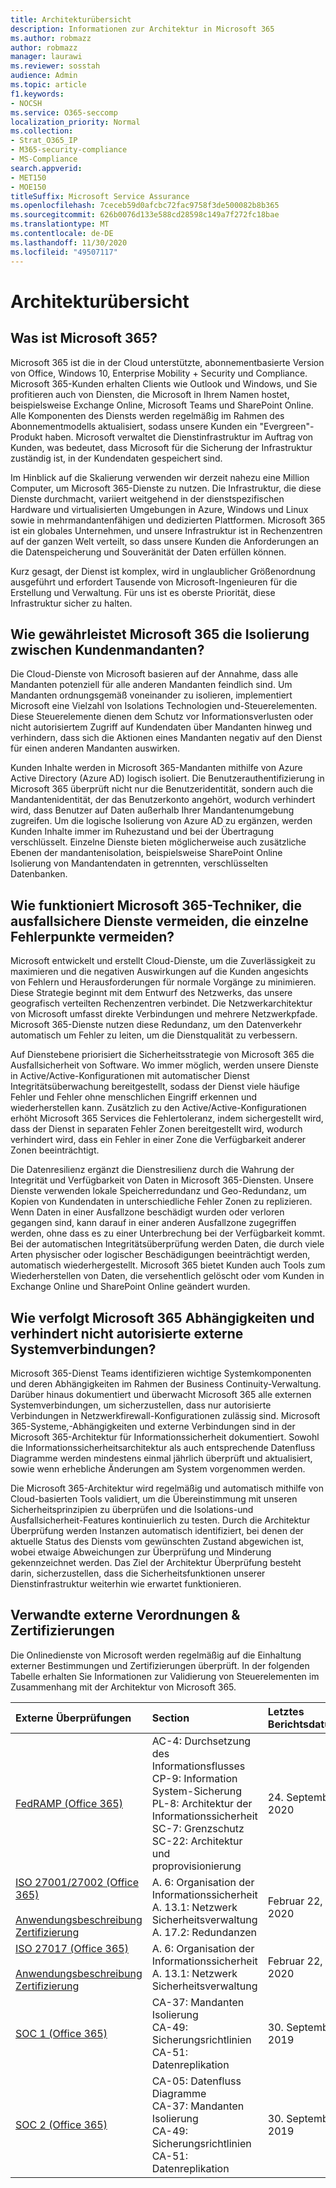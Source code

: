 ```yaml
---
title: Architekturübersicht
description: Informationen zur Architektur in Microsoft 365
ms.author: robmazz
author: robmazz
manager: laurawi
ms.reviewer: sosstah
audience: Admin
ms.topic: article
f1.keywords:
- NOCSH
ms.service: O365-seccomp
localization_priority: Normal
ms.collection:
- Strat_O365_IP
- M365-security-compliance
- MS-Compliance
search.appverid:
- MET150
- MOE150
titleSuffix: Microsoft Service Assurance
ms.openlocfilehash: 7ceceb59d0afcbc72fac9758f3de500082b8b365
ms.sourcegitcommit: 626b0076d133e588cd28598c149a7f272fc18bae
ms.translationtype: MT
ms.contentlocale: de-DE
ms.lasthandoff: 11/30/2020
ms.locfileid: "49507117"
---
```

# <a name="architecture-overview"></a>Architekturübersicht

## <a name="what-is-microsoft-365"></a>Was ist Microsoft 365?

Microsoft 365 ist die in der Cloud unterstützte, abonnementbasierte Version von Office, Windows 10, Enterprise Mobility + Security und Compliance. Microsoft 365-Kunden erhalten Clients wie Outlook und Windows, und Sie profitieren auch von Diensten, die Microsoft in Ihrem Namen hostet, beispielsweise Exchange Online, Microsoft Teams und SharePoint Online. Alle Komponenten des Diensts werden regelmäßig im Rahmen des Abonnementmodells aktualisiert, sodass unsere Kunden ein "Evergreen"-Produkt haben. Microsoft verwaltet die Dienstinfrastruktur im Auftrag von Kunden, was bedeutet, dass Microsoft für die Sicherung der Infrastruktur zuständig ist, in der Kundendaten gespeichert sind.

Im Hinblick auf die Skalierung verwenden wir derzeit nahezu eine Million Computer, um Microsoft 365-Dienste zu nutzen. Die Infrastruktur, die diese Dienste durchmacht, variiert weitgehend in der dienstspezifischen Hardware und virtualisierten Umgebungen in Azure, Windows und Linux sowie in mehrmandantenfähigen und dedizierten Plattformen. Microsoft 365 ist ein globales Unternehmen, und unsere Infrastruktur ist in Rechenzentren auf der ganzen Welt verteilt, so dass unsere Kunden die Anforderungen an die Datenspeicherung und Souveränität der Daten erfüllen können.

Kurz gesagt, der Dienst ist komplex, wird in unglaublicher Größenordnung ausgeführt und erfordert Tausende von Microsoft-Ingenieuren für die Erstellung und Verwaltung. Für uns ist es oberste Priorität, diese Infrastruktur sicher zu halten.

## <a name="how-does-microsoft-365-ensure-isolation-between-customer-tenants"></a>Wie gewährleistet Microsoft 365 die Isolierung zwischen Kundenmandanten?

Die Cloud-Dienste von Microsoft basieren auf der Annahme, dass alle Mandanten potenziell für alle anderen Mandanten feindlich sind. Um Mandanten ordnungsgemäß voneinander zu isolieren, implementiert Microsoft eine Vielzahl von Isolations Technologien und-Steuerelementen. Diese Steuerelemente dienen dem Schutz vor Informationsverlusten oder nicht autorisiertem Zugriff auf Kundendaten über Mandanten hinweg und verhindern, dass sich die Aktionen eines Mandanten negativ auf den Dienst für einen anderen Mandanten auswirken.

Kunden Inhalte werden in Microsoft 365-Mandanten mithilfe von Azure Active Directory (Azure AD) logisch isoliert. Die Benutzerauthentifizierung in Microsoft 365 überprüft nicht nur die Benutzeridentität, sondern auch die Mandantenidentität, der das Benutzerkonto angehört, wodurch verhindert wird, dass Benutzer auf Daten außerhalb Ihrer Mandantenumgebung zugreifen. Um die logische Isolierung von Azure AD zu ergänzen, werden Kunden Inhalte immer im Ruhezustand und bei der Übertragung verschlüsselt. Einzelne Dienste bieten möglicherweise auch zusätzliche Ebenen der mandantenisolation, beispielsweise SharePoint Online Isolierung von Mandantendaten in getrennten, verschlüsselten Datenbanken.

## <a name="how-does-microsoft-365-engineer-resilient-services-that-avoid-single-points-of-failure"></a>Wie funktioniert Microsoft 365-Techniker, die ausfallsichere Dienste vermeiden, die einzelne Fehlerpunkte vermeiden?

Microsoft entwickelt und erstellt Cloud-Dienste, um die Zuverlässigkeit zu maximieren und die negativen Auswirkungen auf die Kunden angesichts von Fehlern und Herausforderungen für normale Vorgänge zu minimieren. Diese Strategie beginnt mit dem Entwurf des Netzwerks, das unsere geografisch verteilten Rechenzentren verbindet. Die Netzwerkarchitektur von Microsoft umfasst direkte Verbindungen und mehrere Netzwerkpfade. Microsoft 365-Dienste nutzen diese Redundanz, um den Datenverkehr automatisch um Fehler zu leiten, um die Dienstqualität zu verbessern.

Auf Dienstebene priorisiert die Sicherheitsstrategie von Microsoft 365 die Ausfallsicherheit von Software. Wo immer möglich, werden unsere Dienste in Active/Active-Konfigurationen mit automatischer Dienst Integritätsüberwachung bereitgestellt, sodass der Dienst viele häufige Fehler und Fehler ohne menschlichen Eingriff erkennen und wiederherstellen kann. Zusätzlich zu den Active/Active-Konfigurationen erhöht Microsoft 365 Services die Fehlertoleranz, indem sichergestellt wird, dass der Dienst in separaten Fehler Zonen bereitgestellt wird, wodurch verhindert wird, dass ein Fehler in einer Zone die Verfügbarkeit anderer Zonen beeinträchtigt.

Die Datenresilienz ergänzt die Dienstresilienz durch die Wahrung der Integrität und Verfügbarkeit von Daten in Microsoft 365-Diensten. Unsere Dienste verwenden lokale Speicherredundanz und Geo-Redundanz, um Kopien von Kundendaten in unterschiedliche Fehler Zonen zu replizieren. Wenn Daten in einer Ausfallzone beschädigt wurden oder verloren gegangen sind, kann darauf in einer anderen Ausfallzone zugegriffen werden, ohne dass es zu einer Unterbrechung bei der Verfügbarkeit kommt. Bei der automatischen Integritätsüberprüfung werden Daten, die durch viele Arten physischer oder logischer Beschädigungen beeinträchtigt werden, automatisch wiederhergestellt. Microsoft 365 bietet Kunden auch Tools zum Wiederherstellen von Daten, die versehentlich gelöscht oder vom Kunden in Exchange Online und SharePoint Online geändert wurden.

## <a name="how-does-microsoft-365-track-dependencies-and-prevent-unauthorized-external-system-connections"></a>Wie verfolgt Microsoft 365 Abhängigkeiten und verhindert nicht autorisierte externe Systemverbindungen?

Microsoft 365-Dienst Teams identifizieren wichtige Systemkomponenten und deren Abhängigkeiten im Rahmen der Business Continuity-Verwaltung. Darüber hinaus dokumentiert und überwacht Microsoft 365 alle externen Systemverbindungen, um sicherzustellen, dass nur autorisierte Verbindungen in Netzwerkfirewall-Konfigurationen zulässig sind. Microsoft 365-Systeme,-Abhängigkeiten und externe Verbindungen sind in der Microsoft 365-Architektur für Informationssicherheit dokumentiert. Sowohl die Informationssicherheitsarchitektur als auch entsprechende Datenfluss Diagramme werden mindestens einmal jährlich überprüft und aktualisiert, sowie wenn erhebliche Änderungen am System vorgenommen werden.

Die Microsoft 365-Architektur wird regelmäßig und automatisch mithilfe von Cloud-basierten Tools validiert, um die Übereinstimmung mit unseren Sicherheitsprinzipien zu überprüfen und die Isolations-und Ausfallsicherheit-Features kontinuierlich zu testen. Durch die Architektur Überprüfung werden Instanzen automatisch identifiziert, bei denen der aktuelle Status des Diensts vom gewünschten Zustand abgewichen ist, wobei etwaige Abweichungen zur Überprüfung und Minderung gekennzeichnet werden. Das Ziel der Architektur Überprüfung besteht darin, sicherzustellen, dass die Sicherheitsfunktionen unserer Dienstinfrastruktur weiterhin wie erwartet funktionieren.

## <a name="related-external-regulations--certifications"></a>Verwandte externe Verordnungen & Zertifizierungen

Die Onlinedienste von Microsoft werden regelmäßig auf die Einhaltung externer Bestimmungen und Zertifizierungen überprüft. In der folgenden Tabelle erhalten Sie Informationen zur Validierung von Steuerelementen im Zusammenhang mit der Architektur von Microsoft 365.

| **Externe Überprüfungen** | **Section** | **Letztes Berichtsdatum** |
|:--------------------|:------------|:-----------------------|
| [FedRAMP (Office 365)](https://compliance.microsoft.com/compliancemanager) | AC-4: Durchsetzung des Informationsflusses <br> CP-9: Information System-Sicherung <br> PL-8: Architektur der Informationssicherheit <br> SC-7: Grenzschutz <br> SC-22: Architektur und proprovisionierung | 24. September 2020 |
| [ISO 27001/27002 (Office 365)](https://servicetrust.microsoft.com/ViewPage/MSComplianceGuideV3?command=Download&downloadType=Document&downloadId=d7864d4f-e053-4cc4-a964-fa526d07c3be&tab=7027ead0-3d6b-11e9-b9e1-290b1eb4cdeb&docTab=7027ead0-3d6b-11e9-b9e1-290b1eb4cdeb_ISO_Reports) <br><br> [Anwendungsbeschreibung](https://servicetrust.microsoft.com/ViewPage/MSComplianceGuide?command=Download&downloadType=Document&downloadId=8ee1e46b-2ada-4e7b-bb7d-4c55a8cb6fcd&docTab=4ce99610-c9c0-11e7-8c2c-f908a777fa4d_ISO_Reports) <br> [Zertifizierung](https://servicetrust.microsoft.com/ViewPage/MSComplianceGuideV3?command=Download&downloadType=Document&downloadId=1e84a14a-2468-45ac-9412-5e53250d57ec&tab=7027ead0-3d6b-11e9-b9e1-290b1eb4cdeb&docTab=7027ead0-3d6b-11e9-b9e1-290b1eb4cdeb_ISO_Reports) | A. 6: Organisation der Informationssicherheit <br> A. 13.1: Netzwerk Sicherheitsverwaltung <br> A. 17.2: Redundanzen | Februar 22, 2020 |
| [ISO 27017 (Office 365)](https://servicetrust.microsoft.com/ViewPage/MSComplianceGuideV3?command=Download&downloadType=Document&downloadId=d7864d4f-e053-4cc4-a964-fa526d07c3be&tab=7027ead0-3d6b-11e9-b9e1-290b1eb4cdeb&docTab=7027ead0-3d6b-11e9-b9e1-290b1eb4cdeb_ISO_Reports) <br><br> [Anwendungsbeschreibung](https://servicetrust.microsoft.com/ViewPage/MSComplianceGuide?command=Download&downloadType=Document&downloadId=8ee1e46b-2ada-4e7b-bb7d-4c55a8cb6fcd&docTab=4ce99610-c9c0-11e7-8c2c-f908a777fa4d_ISO_Reports) <br> [Zertifizierung](https://servicetrust.microsoft.com/ViewPage/MSComplianceGuideV3?command=Download&downloadType=Document&downloadId=70de0999-5451-43a3-9ef4-761e8fbfb1a3&tab=7027ead0-3d6b-11e9-b9e1-290b1eb4cdeb&docTab=7027ead0-3d6b-11e9-b9e1-290b1eb4cdeb_ISO_Reports) | A. 6: Organisation der Informationssicherheit <br> A. 13.1: Netzwerk Sicherheitsverwaltung | Februar 22, 2020 |
| [SOC 1 (Office 365)](https://servicetrust.microsoft.com/ViewPage/MSComplianceGuideV3?command=Download&downloadType=Document&downloadId=b07c0f7b-6bd5-4544-8255-7a5f14bf914a&tab=7027ead0-3d6b-11e9-b9e1-290b1eb4cdeb&docTab=7027ead0-3d6b-11e9-b9e1-290b1eb4cdeb_SOC_/_SSAE_16_Reports) | CA-37: Mandanten Isolierung <br> CA-49: Sicherungsrichtlinien <br> CA-51: Datenreplikation | 30. September 2019 |
| [SOC 2 (Office 365)](https://servicetrust.microsoft.com/ViewPage/MSComplianceGuideV3?command=Download&downloadType=Document&downloadId=fa062990-e758-4ddc-ace3-7fb21a301d09&tab=7027ead0-3d6b-11e9-b9e1-290b1eb4cdeb&docTab=7027ead0-3d6b-11e9-b9e1-290b1eb4cdeb_SOC_/_SSAE_16_Rep-11e9-b9e1-290b1eb4cdeb_SOC_/_SSAE_16_Reports) | CA-05: Datenfluss Diagramme <br> CA-37: Mandanten Isolierung <br> CA-49: Sicherungsrichtlinien <br> CA-51: Datenreplikation | 30. September 2019 |